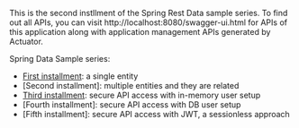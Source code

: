 
This is the second instllment of the Spring Rest Data sample series. To find out all APIs, you can visit http://localhost:8080/swagger-ui.html for APIs of this application along with application management APIs generated by Actuator.

Spring Data Sample series:

 * [First installment](https://github.com/vw98075/spring-data-sample-security): a single entity
 * [Second installment]: multiple entities and they are related
 * [Third installment](https://github.com/vw98075/spring-data-sample-security): secure API access with in-memory user setup
 * [Fourth installment]: secure API access with DB user setup
 * [Fifth installment]: secure API access with JWT, a sessionless approach
